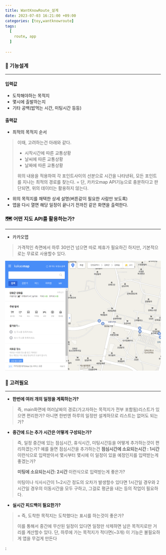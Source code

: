```yaml
---
title: WantKnowRoute_설계
date: 2023-07-03 16:21:00 +09:00
categories: [toy,wantknowroute]
tags:
  [
    route, app
  ]

---
```


### :hammer: 기능설계

---

#### 입력값

* 도착해야하는 목적지
* 몇시에 출발하는지
* 기타 공백(밥먹는 시간, 미팅시간 등등)   

#### 출력값

* 최적의 목적지 순서

>  이때, 고려하는건 아래와 같다.
>
> - 시작시간에 따른 교통상황
> - 날씨에 따른 교통상황
> - 날짜에 따른 교통상황
>
> 위의 내용을 적용하여 각 포인트사이의 선분으로 시간을 나타낸뒤, 모든 포인트를 지나는 최적의 경로를 찾는다.
> = 단, 카카오map API기능으로 충분하다고 판단되면, 위의 데이터는 활용하지 않는다.

* 위의 목적지를 채택한 상세 설명(버튼같이 필요한 사람만 보도록)
* 앱을 다시 열면 해당 일정이 끝나기 전까진 같은 화면을 출력한다.

   

### :world_map: 어떤 지도 API를 활용하는가?

---

* 카카오맵

> 가격적인 측면에서 하루 30만건 넘으면 따로 제휴가 필요하긴 하지만, 기본적으로는 무료로 사용할수 있다.

   ![image-20230703170924939](https://raw.githubusercontent.com/bunju20/image_server/main/img_/image-20230703170924939.png)



### :thinking: 고려필요

---

* **한번에 여러 개의 일정을 계획하는가?**

> 즉, main화면에 여러날짜의 경로(가고자하는 목적지가 전부 포함됨)리스트가 있으면 편리한가?
> 아니면 한번엔 하루의 일정만 설계하므로 리스트는 없어도 되는가?   



* **중간에 드는 추가 시간은 어떻게 구성되는가?**

> 즉, 일정 중간에 있는 점심시간, 휴식시간, 미팅시간등을 어떻게 추가하는것이 편리하겠는가?
> 예를 들면 점심시간을 추가하는건
> **점심시간에 소요되는시간 : 1시간** 이런식으로 입력받아서 몇시부터 몇시에 이 일정이 있을 예정인지를 입력받는게 좋겠는가?
>
> **미팅에 소요되는시간: 2시간** 이런식으로 입력받는게 좋은가?
>
> 미팅이나 식사시간이 1~2시간 정도의 오차가 발생할수 있다면 1시간일 경우와 2시간일 경우의 이동시간을 모두 구하고, 그걸로 평균을 내는 등의 작업이 필요하다.

   

* **실시간 피드백이 필요한가?**

> = 즉, 도착한 목적지는 도착했다는 표시를 하는것이 좋은가?
>
> 이를 통해서 중간에 무산된 일정이 있다면 일정만 삭제하면 남은 목적지로만 거리를 계산할수 있다. 단, 하루에 가는 목적지가 적다면(~3개) 이 기능은 불필요하게 앱을 무겁게 만든다

  

: 

